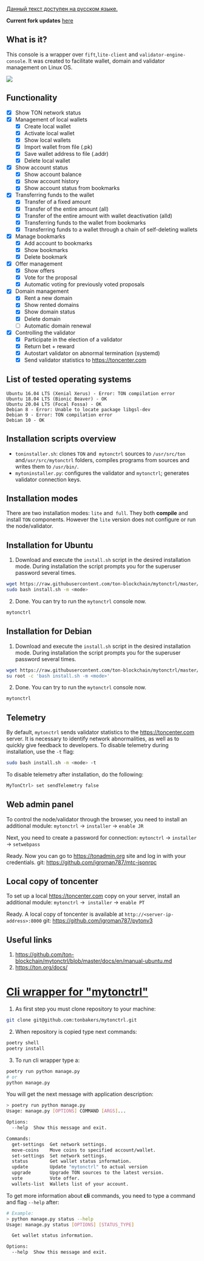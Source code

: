 [Данный текст доступен на русском языке.](https://github.com/ton-blockchain/mytonctrl/blob/master/README.Ru.md)

**Current fork updates** [here](#cli-wrapper-for-mytonctrlfork-updates) 

## What is it?
This console is a wrapper over `fift`,`lite-client` and `validator-engine-console`. It was created to facilitate wallet, domain and validator management on Linux OS.

![](https://raw.githubusercontent.com/ton-blockchain/mytonctrl/master/screens/mytonctrl-status.png)

## Functionality
- [x] Show TON network status
- [x] Management of local wallets
	- [x] Create local wallet
	- [x] Activate local wallet
	- [x] Show local wallets
	- [x] Import wallet from file (.pk)
	- [x] Save wallet address to file (.addr)
	- [x] Delete local wallet
- [x] Show account status
	- [x] Show account balance
	- [x] Show account history
	- [x] Show account status from bookmarks
- [x] Transferring funds to the wallet
	- [x] Transfer of a fixed amount
	- [x] Transfer of the entire amount (all)
	- [x] Transfer of the entire amount with wallet deactivation (alld)
	- [x] Transferring funds to the wallet from bookmarks
	- [x] Transferring funds to a wallet through a chain of self-deleting wallets
- [x] Manage bookmarks
	- [x] Add account to bookmarks
	- [x] Show bookmarks
	- [x] Delete bookmark
- [x] Offer management
	- [x] Show offers
	- [x] Vote for the proposal
	- [x] Automatic voting for previously voted proposals
- [x] Domain management
	- [x] Rent a new domain
	- [x] Show rented domains
	- [x] Show domain status
	- [x] Delete domain
	- [ ] Automatic domain renewal
- [x] Controlling the validator
	- [x] Participate in the election of a validator
	- [x] Return bet + reward
	- [x] Autostart validator on abnormal termination (systemd)
	- [x] Send validator statistics to https://toncenter.com

## List of tested operating systems
```
Ubuntu 16.04 LTS (Xenial Xerus) - Error: TON compilation error
Ubuntu 18.04 LTS (Bionic Beaver) - OK
Ubuntu 20.04 LTS (Focal Fossa) - OK
Debian 8 - Error: Unable to locate package libgsl-dev
Debian 9 - Error: TON compilation error
Debian 10 - OK
```

## Installation scripts overview
- `toninstaller.sh`: clones `TON` and` mytonctrl` sources to `/usr/src/ton` and`/usr/src/mytonctrl` folders, compiles programs from sources and writes them to `/usr/bin/`.
- `mytoninstaller.py`: configures the validator and `mytonctrl`; generates validator connection keys.

## Installation modes
There are two installation modes: `lite` and` full`. They both **compile** and install `TON` components. However the `lite` version does not configure or run the node/validator.

## Installation for Ubuntu
1. Download and execute the `install.sh` script in the desired installation mode. During installation the script prompts you for the superuser password several times.
```sh
wget https://raw.githubusercontent.com/ton-blockchain/mytonctrl/master/scripts/install.sh
sudo bash install.sh -m <mode>
```

2. Done. You can try to run the `mytonctrl` console now.
```sh
mytonctrl
```


## Installation for Debian
1. Download and execute the `install.sh` script in the desired installation mode. During installation the script prompts you for the superuser password several times.
```sh
wget https://raw.githubusercontent.com/ton-blockchain/mytonctrl/master/scripts/install.sh
su root -c 'bash install.sh -m <mode>'
```

2. Done. You can try to run the `mytonctrl` console now.
```sh
mytonctrl
```

## Telemetry
By default, `mytonctrl` sends validator statistics to the https://toncenter.com server.
It is necessary to identify network abnormalities, as well as to quickly give feedback to developers.
To disable telemetry during installation, use the `-t` flag:
```sh
sudo bash install.sh -m <mode> -t
```

To disable telemetry after installation, do the following:
```sh
MyTonCtrl> set sendTelemetry false
```

## Web admin panel
To control the node/validator through the browser, you need to install an additional module:
`mytonctrl` -> `installer` -> `enable JR`

Next, you need to create a password for connection:
`mytonctrl` -> `installer` -> `setwebpass`

Ready. Now you can go to https://tonadmin.org site and log in with your credentials.
git: https://github.com/igroman787/mtc-jsonrpc

## Local copy of toncenter
To set up a local https://toncenter.com copy on your server, install an additional module:
`mytonctrl` ->` installer` -> `enable PT`

Ready. A local copy of toncenter is available at `http://<server-ip-address>:8000`
git: https://github.com/igroman787/pytonv3

## Useful links
1. https://github.com/ton-blockchain/mytonctrl/blob/master/docs/en/manual-ubuntu.md
2. https://ton.org/docs/


# [Cli wrapper for "mytonctrl"](#fork-updates)

1. As first step you must clone repository to your machine:
```bash
git clone git@github.com:tonbakers/mytonctrl.git
```
2. When repository is copied type next commands:
```bash
poetry shell
poetry install
```
3. To run cli wrapper type a:
```bash
poetry run python manage.py
# or
python manage.py
```
You will get the next message with application description:
```bash
> poetry run python manage.py 
Usage: manage.py [OPTIONS] COMMAND [ARGS]...

Options:
  --help  Show this message and exit.

Commands:
  get-settings  Get network settings.
  move-coins    Move coins to specified account/wallet.
  set-settings  Set network settings.
  status        Get wallet status information.
  update        Update "mytonctrl" to actual version
  upgrade       Upgrade TON sources to the latest version.
  vote          Vote offer.
  wallets-list  Wallets list of your account.
```
To get more information about **cli** commands, you need to type a command and flag `--help` after:
```bash
# Example:
> python manage.py status --help
Usage: manage.py status [OPTIONS] [STATUS_TYPE]

  Get wallet status information.

Options:
  --help  Show this message and exit.
```
